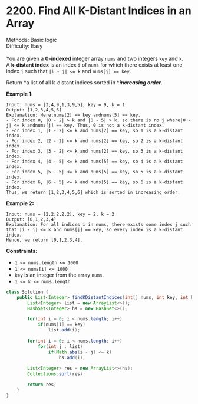 # 2200. Find All K-Distant Indices in an Array  

  Methods: Basic logic </br> Difficulty: Easy </br> </br>You are given a **0-indexed** integer array `nums` and two integers `key` and `k`. A **k-distant index** is an index `i` of `nums` for which there exists at least one index `j` such that `|i - j| <= k` and `nums[j] == key`.

Return *a list of all k-distant indices sorted in ****increasing order***.  

**Example 1:**

```plain text
Input: nums = [3,4,9,1,3,9,5], key = 9, k = 1
Output: [1,2,3,4,5,6]
Explanation: Here,nums[2] == key andnums[5] == key.
- For index 0, |0 - 2| > k and |0 - 5| > k, so there is no j where|0 - j| <= k andnums[j] == key. Thus, 0 is not a k-distant index.
- For index 1, |1 - 2| <= k and nums[2] == key, so 1 is a k-distant index.
- For index 2, |2 - 2| <= k and nums[2] == key, so 2 is a k-distant index.
- For index 3, |3 - 2| <= k and nums[2] == key, so 3 is a k-distant index.
- For index 4, |4 - 5| <= k and nums[5] == key, so 4 is a k-distant index.
- For index 5, |5 - 5| <= k and nums[5] == key, so 5 is a k-distant index.
- For index 6, |6 - 5| <= k and nums[5] == key, so 6 is a k-distant index.
Thus, we return [1,2,3,4,5,6] which is sorted in increasing order.
```

**Example 2:**

```plain text
Input: nums = [2,2,2,2,2], key = 2, k = 2
Output: [0,1,2,3,4]
Explanation: For all indices i in nums, there exists some index j such that |i - j| <= k and nums[j] == key, so every index is a k-distant index.
Hence, we return [0,1,2,3,4].
```

**Constraints:**

- `1 <= nums.length <= 1000`
- `1 <= nums[i] <= 1000`
- `key` is an integer from the array `nums`.
- `1 <= k <= nums.length`
```java
class Solution {
    public List<Integer> findKDistantIndices(int[] nums, int key, int k) {
        List<Integer> list = new ArrayList<>();
        HashSet<Integer> hs = new HashSet<>();

        for(int i = 0; i < nums.length; i++) 
            if(nums[i] == key)  
                list.add(i);
        
        for(int i = 0; i < nums.length; i++) 
            for(int j : list) 
                if(Math.abs(i - j) <= k)
                    hs.add(i);
            
        List<Integer> res = new ArrayList<>(hs);
        Collections.sort(res);

        return res;
    }
}
```

